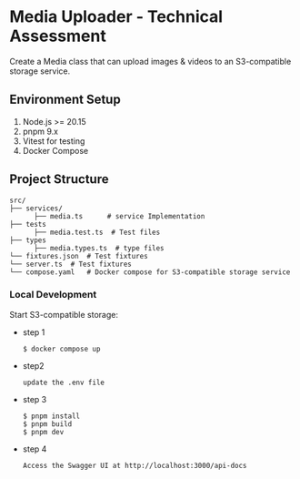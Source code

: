 # Media Uploader - Technical Assessment

Create a Media class that can upload images & videos to an S3-compatible storage service.

## Environment Setup

1. Node.js >= 20.15
2. pnpm 9.x
3. Vitest for testing
4. Docker Compose

## Project Structure

```
src/
├── services/ 
      ├── media.ts      # service Implementation
├── tests
      ├── media.test.ts  # Test files
├── types
      ├── media.types.ts  # type files
└── fixtures.json  # Test fixtures
└── server.ts  # Test fixtures
└── compose.yaml   # Docker compose for S3-compatible storage service
```

### Local Development

Start S3-compatible storage:

- step 1
    ```shell
    $ docker compose up
    ```

- step2
    ```shell
    update the .env file
    ```

- step 3
    ```shell
    $ pnpm install
    $ pnpm build
    $ pnpm dev
    ```

- step 4
    ```shell
    Access the Swagger UI at http://localhost:3000/api-docs
    ```



